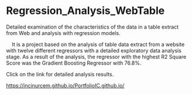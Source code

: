 # Regression_Analysis_WebTable
Detailed examination of the characteristics of the data in a table extract from Web and analysis with regression models.


&nbsp;&nbsp;&nbsp;&nbsp;It is a project based on the analysis of table data extract from a website with twelve different regressors with a detailed exploratory data analysis stage. As a result of the analysis, the regressor with the highest R2 Square Score was the Gradient Boosting Regressor with 76.8%.


Click on the link for detailed analysis results.

https://incinurcem.github.io/PortfolioIC.github.io/

